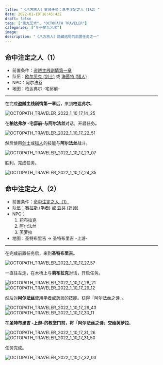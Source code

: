 ```yaml
---
title: "《八方旅人》支线任务：命中注定之人（1&2）"
date: 2022-01-10T16:45:43Z
draft: false
tags: ["第九艺术", "OCTOPATH TRAVELER"]
categories: ["关于第九艺术"]
image:
description: "《八方旅人》隐藏结局的前置任务之一"
---
```


<!--
![](https://mogeko.github.io/blog-images/r/089/)
{{< spoiler >}}{{< /spoiler >}}
&emsp;&emsp;
 -->

## 命中注定之人（1）

- 前置条件：[盗贼主线剧情第一章](https://www.vgtime.com/topic/952965.jhtml)
- 队伍：[欧尔贝克 (剑士)][剑士] 或 [海茵特 (猎人)][猎人]
- NPC：阿尔法丝
- 地图：柏达弗尔 -宅邸前-

---

在完成**盗贼主线剧情第一章**后，来到**柏达弗尔**。

![OCTOPATH_TRAVELER_2022_1_10_17_14_25](https://mogeko.github.io/blog-images/r/089/OCTOPATH_TRAVELER_2022_1_10_17_14_25.png)

在**柏达弗尔 -宅邸前-**与**阿尔法丝**对话，开启任务。

![OCTOPATH_TRAVELER_2022_1_10_17_22_51](https://mogeko.github.io/blog-images/r/089/OCTOPATH_TRAVELER_2022_1_10_17_22_51.png)

然后使用[剑士]或[猎人]的技能与**阿尔法丝**战斗。

![OCTOPATH_TRAVELER_2022_1_10_17_23_07](https://mogeko.github.io/blog-images/r/089/OCTOPATH_TRAVELER_2022_1_10_17_23_07.png)

胜利，完成任务。

![OCTOPATH_TRAVELER_2022_1_10_17_24_35](https://mogeko.github.io/blog-images/r/089/OCTOPATH_TRAVELER_2022_1_10_17_24_35.png)

## 命中注定之人（2）

- 前置条件：[命中注定之人（1）](#命中注定之人1)
- 队伍：[赛拉斯 (学者)][学者] 或 [亚芬 (药师)][药师]
- NPC：
  1. 莉布拉克
  2. 阿尔法丝
  3. 芙萝拉
- 地图：圣特布里吉 -> 圣特布里吉 -上游-

---

在完成前置任务后，来到**圣特布里吉**。

![OCTOPATH_TRAVELER_2022_1_10_17_27_57](https://mogeko.github.io/blog-images/r/089/OCTOPATH_TRAVELER_2022_1_10_17_27_57.png)

一直往左走，在木桥上与**莉布拉克**对话，开启任务。

![OCTOPATH_TRAVELER_2022_1_10_17_28_21](https://mogeko.github.io/blog-images/r/089/OCTOPATH_TRAVELER_2022_1_10_17_28_21.png)
![OCTOPATH_TRAVELER_2022_1_10_17_29_12](https://mogeko.github.io/blog-images/r/089/OCTOPATH_TRAVELER_2022_1_10_17_29_12.png)

然后对**阿尔法丝**使用[学者]或[药师]的技能。获得「阿尔法丝之诗」。

![OCTOPATH_TRAVELER_2022_1_10_17_29_43](https://mogeko.github.io/blog-images/r/089/OCTOPATH_TRAVELER_2022_1_10_17_29_43.png)
![OCTOPATH_TRAVELER_2022_1_10_17_30_11](https://mogeko.github.io/blog-images/r/089/OCTOPATH_TRAVELER_2022_1_10_17_30_11.png)

在**圣特布里吉 -上游-**的教堂门前，将「阿尔法丝之诗」交给**芙萝拉**。

![OCTOPATH_TRAVELER_2022_1_10_17_31_26](https://mogeko.github.io/blog-images/r/089/OCTOPATH_TRAVELER_2022_1_10_17_31_26.png)
![OCTOPATH_TRAVELER_2022_1_10_17_31_50](https://mogeko.github.io/blog-images/r/089/OCTOPATH_TRAVELER_2022_1_10_17_31_50.png)

任务完成。

![OCTOPATH_TRAVELER_2022_1_10_17_32_03](https://mogeko.github.io/blog-images/r/089/OCTOPATH_TRAVELER_2022_1_10_17_32_03.png)

<!-- Staff -->

<!--
神官 欧菲莉亚
学者 赛拉斯
商人 特蕾莎
剑士 欧尔贝克
舞者 普里姆萝洁
药师 亚芬
盗贼 泰里翁
猎人 海茵特
 -->

[神官]: https://octopath.huijiwiki.com/wiki/欧菲莉亚
[学者]: https://octopath.huijiwiki.com/wiki/塞拉斯
[商人]: https://octopath.huijiwiki.com/wiki/泰瑞莎
[剑士]: https://octopath.huijiwiki.com/wiki/奥伯里克
[舞者]: https://octopath.huijiwiki.com/wiki/普蕾米罗斯
[药师]: https://octopath.huijiwiki.com/wiki/阿尔芬
[盗贼]: https://octopath.huijiwiki.com/wiki/提利昂
[猎人]: https://octopath.huijiwiki.com/wiki/海茵特
